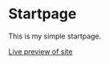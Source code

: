 
# Startpage

This is my simple startpage.


[Live preview of site](https://cabbbbyy.github.io/startpage)
